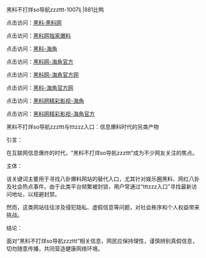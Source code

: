 黑料不打烊so导航zzzttt-1007lj |881比鸭

点击访问：<a href="https://heiliaolvzlu3.pages.dev">黑料·黑料网</a>

点击访问：<a href="https://heiliaoyvnrda.pages.dev">黑料网独家爆料</a>

点击访问：<a href="https://heiliaoryrhyu.pages.dev">黑料-海角</a>

点击访问：<a href="https://heiliao9wsbg3.pages.dev">黑料网-海角官方</a>

点击访问：<a href="https://heiliao3gvg9x.pages.dev">黑料网-海角官方网</a>

点击访问：<a href="https://heiliaox6jgh3.pages.dev">黑料-海角官方网</a>

点击访问：<a href="https://heiliaoxfe5rb.pages.dev">黑料网精彩影视-海角</a>

点击访问：<a href="https://heiliaoubleqx.pages.dev">黑料网精彩影视-海角官方</a>

黑料不打烊so导航zzzttt与tttzzz入口：信息爆料时代的另类产物

引言：

在互联网信息爆炸的时代，“黑料不打烊so导航zzzttt”成为不少网友关注的焦点。

主体：

该关键词主要用于寻找八卦爆料网站的替代入口，尤其针对娱乐圈黑料、网红八卦及社会热点事件。由于此类平台频繁被封锁，用户常通过“tttzzz入口”寻找最新访问地址，以规避封禁。

然而，这类网站往往涉及侵犯隐私、虚假信息等问题，对社会秩序和个人权益带来挑战。

结论：

面对“黑料不打烊so导航zzzttt”相关信息，网民应保持理性，谨慎辨别真假信息，切勿随意传播，共同营造健康网络环境。

